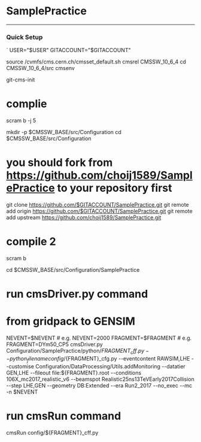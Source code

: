 # SamplePractice
---
### Quick Setup
`
USER="$USER"
GITACCOUNT="$GITACCOUNT"

source /cvmfs/cms.cern.ch/cmsset_default.sh
cmsrel CMSSW_10_6_4
cd CMSSW_10_6_4/src
cmsenv

git-cms-init
# complie
scram b -j 5

mkdir -p $CMSSW_BASE/src/Configuration
cd $CMSSW_BASE/src/Configuration
# you should fork from https://github.com/choij1589/SamplePractice to your repository first
git clone https://github.com/$GITACCOUNT/SamplePractice.git
git remote add origin https://github.com/$GITACCOUNT/SamplePractice.git
git remote add upstream https://github.com/choij1589/SamplePractice.git

# compile 2
scram b

cd $CMSSW_BASE/src/Configuration/SamplePractice

# run cmsDriver.py command
# from gridpack to GENSIM
NEVENT=$NEVENT	# e.g. NEVENT=2000
FRAGMENT=$FRAGMENT # e.g. FRAGMENT=DYm50_CP5
cmsDriver.py Configuration/SamplePractice/python/${FRAGMENT}_cff.py --python_filename config/${FRAGMENT}_cfg.py --eventcontent RAWSIM,LHE --customise Configuration/DataProcessing/Utils.addMonitoring --datatier GEN,LHE --fileout file:${FRAGMENT}.root --conditions 106X_mc2017_realistic_v6 --beamspot Realistic25ns13TeVEarly2017Collision --step LHE,GEN --geometry DB:Extended --era Run2_2017 --no_exec --mc -n $NEVENT

# run cmsRun command
cmsRun config/${FRAGMENT}_cff.py
